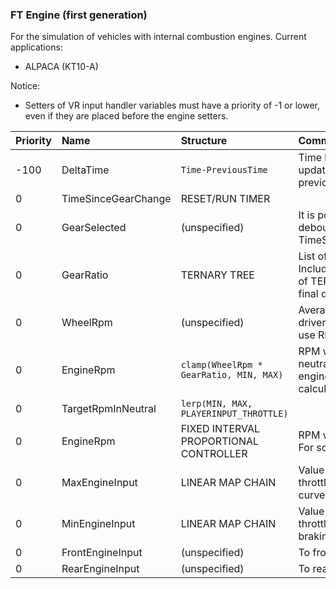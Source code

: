 ### FT Engine (first generation)

For the simulation of vehicles with internal combustion engines. Current applications:

- ALPACA (KT10-A)

Notice:

- Setters of VR input handler variables must have a priority of -1 or lower, even if they are placed before the engine setters.

| Priority | Name | Structure | Comments |
| --- | :--- | :--- | :--- |
| -100 | DeltaTime | `Time-PreviousTime` | Time between this update and the previous update. |
| 0 | TimeSinceGearChange | RESET/RUN TIMER | |
| 0 | GearSelected | (unspecified) | It is possible to add debounce using TimeSinceGearChange. |
| 0 | GearRatio | TERNARY TREE | List of gear ratios. Include a value putside of TERNARY TREE for final drive. |
| 0 | WheelRpm | (unspecified) | Average RPM of all driven wheels. DO NOT use RPM from engines. |
| 0 | EngineRpm | `clamp(WheelRpm * GearRatio, MIN, MAX)` | RPM when not in neutral. Used for engine input calculations. |
| 0 | TargetRpmInNeutral | `lerp(MIN, MAX, PLAYERINPUT_THROTTLE)` | |
| 0 | EngineRpm | FIXED INTERVAL PROPORTIONAL CONTROLLER | RPM when in neutral. For sound effects only. |
| 0 | MaxEngineInput | LINEAR MAP CHAIN | Value when engine throttle is full. Torque curve. |
| 0 | MinEngineInput | LINEAR MAP CHAIN | Value when engine throttle is zero. Engine braking curve.
| 0 | FrontEngineInput | (unspecified) | To front axle engine. |
| 0 | RearEngineInput | (unspecified) | To rear axle engine. |
